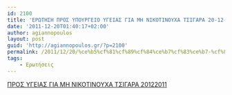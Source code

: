```yaml
---
id: 2100
title: 'ΕΡΩΤΗΣΗ ΠΡΟΣ ΥΠΟΥΡΓΕΙΟ ΥΓΕΙΑΣ ΓΙΑ ΜΗ ΝΙΚΟΤΙΝΟΥΧΑ ΤΣΙΓΑΡΑ 20-12-2011'
date: '2011-12-20T01:40:17+02:00'
author: agiannopoulos
layout: post
guid: 'http://agiannopoulos.gr/?p=2100'
permalink: /2011/12/20/%ce%b5%cf%81%cf%89%cf%84%ce%b7%cf%83%ce%b7-%cf%80%cf%81%ce%bf%cf%83-%cf%85%cf%80%ce%bf%cf%85%cf%81%ce%b3%ce%b5%ce%b9%ce%bf-%cf%85%ce%b3%ce%b5%ce%b9%ce%b1%cf%83-%ce%b3%ce%b9%ce%b1-%ce%bc%ce%b7-%ce%bd/
tags:
    - Ερωτήσεις
---
```


[ΠΡΟΣ ΥΓΕΙΑΣ ΓΙΑ ΜΗ ΝΙΚΟΤΙΝΟΥΧΑ ΤΣΙΓΑΡΑ 20122011](/wp-content/uploads/2012/04/cf80cf81cebfcf83-cf85ceb3ceb5ceb9ceb1cf83-ceb3ceb9ceb1-cebcceb7-cebdceb9cebacebfcf84ceb9cebdcebfcf85cf87ceb1-cf84cf83ceb9ceb3ceb1cf81.doc)